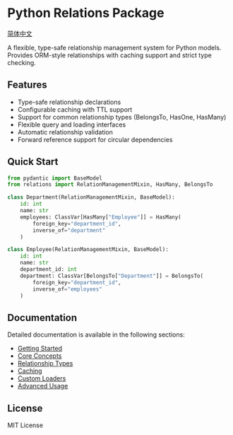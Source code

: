 # Python Relations Package

[简体中文](README.zh-cn.md)

A flexible, type-safe relationship management system for Python models. Provides ORM-style relationships with caching support and strict type checking.

## Features

- Type-safe relationship declarations
- Configurable caching with TTL support
- Support for common relationship types (BelongsTo, HasOne, HasMany)
- Flexible query and loading interfaces
- Automatic relationship validation
- Forward reference support for circular dependencies

## Quick Start

```python
from pydantic import BaseModel
from relations import RelationManagementMixin, HasMany, BelongsTo

class Department(RelationManagementMixin, BaseModel):
    id: int
    name: str
    employees: ClassVar[HasMany["Employee"]] = HasMany(
        foreign_key="department_id",
        inverse_of="department"
    )

class Employee(RelationManagementMixin, BaseModel):
    id: int
    name: str
    department_id: int
    department: ClassVar[BelongsTo["Department"]] = BelongsTo(
        foreign_key="department_id",
        inverse_of="employees"
    )
```

## Documentation

Detailed documentation is available in the following sections:

- [Getting Started](docs/en-us/getting-started.md)
- [Core Concepts](docs/en-us/core-concepts.md)
- [Relationship Types](docs/en-us/relationship-types.md)
- [Caching](docs/en-us/caching.md)
- [Custom Loaders](docs/en-us/custom-loaders.md)
- [Advanced Usage](docs/en-us/advanced-usage.md)

## License

MIT License